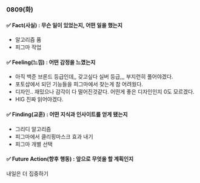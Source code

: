### 0809(화)

#### ✅ Fact(사실) : 무슨 일이 있었는지, 어떤 일을 했는지

- 알고리즘 품
- 피그마 작업

#### ✅ Feeling(느낌) : 어떤 감정을 느꼈는지

- 아직 백준 브론드 등급인데,, 갖고싶다 실버 등급,,, 부지런히 풀어야겠다.
- 포토샵에서 되던 기능들을 피그마에서 찾는게 참 어려웠다.
- 디자인.. 재밌으나 감각이 다 떨어진것같다. 어떤게 좋은 디자인인지 0도 모르겠다.
- HIG 진짜 읽어야겠다.

#### ✅ Finding(교훈) : 어떤 지식과 인사이트를 얻게 됐는지

- 그리디 알고리즘
- 피그마에서 클리핑마스크 효과 내기
- 피그마 개별 선택

#### ✅ Future Action(향후 행동) : 앞으로 무엇을 할 계획인지

내일은 더 집중하기
